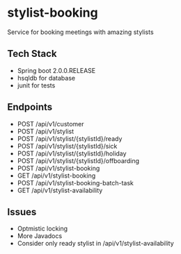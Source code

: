 # stylist-booking
Service for booking meetings with amazing stylists

## Tech Stack
* Spring boot 2.0.0.RELEASE
* hsqldb for database
* junit for tests

## Endpoints
* POST /api/v1/customer
* POST /api/v1/stylist
* POST /api/v1/stylist/{stylistId}/ready
* POST /api/v1/stylist/{stylistId}/sick
* POST /api/v1/stylist/{stylistId}/holiday
* POST /api/v1/stylist/{stylistId}/offboarding
* POST /api/v1/stylist-booking
* GET /api/v1/stylist-booking
* POST /api/v1/stylist-booking-batch-task
* GET /api/v1/stylist-availability

## Issues
* Optmistic locking
* More Javadocs
* Consider only ready stylist in /api/v1/stylist-availability

